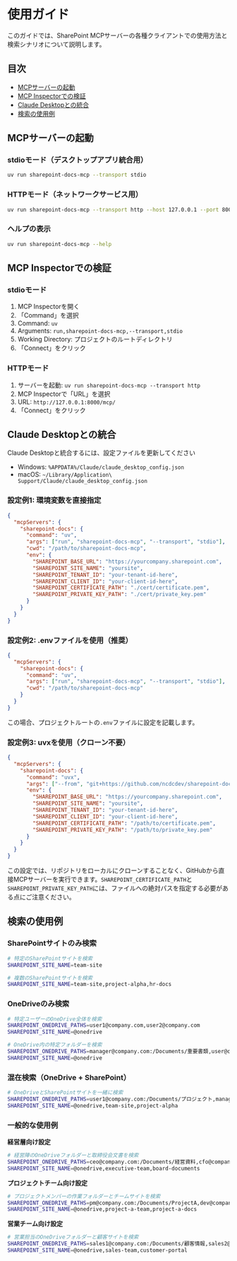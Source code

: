 # 使用ガイド

このガイドでは、SharePoint MCPサーバーの各種クライアントでの使用方法と検索シナリオについて説明します。

## 目次

- [MCPサーバーの起動](#mcpサーバーの起動)
- [MCP Inspectorでの検証](#mcp-inspectorでの検証)
- [Claude Desktopとの統合](#claude-desktopとの統合)
- [検索の使用例](#検索の使用例)

## MCPサーバーの起動

### stdioモード（デスクトップアプリ統合用）
```bash
uv run sharepoint-docs-mcp --transport stdio
```

### HTTPモード（ネットワークサービス用）
```bash
uv run sharepoint-docs-mcp --transport http --host 127.0.0.1 --port 8000
```

### ヘルプの表示
```bash
uv run sharepoint-docs-mcp --help
```

## MCP Inspectorでの検証

### stdioモード
1. MCP Inspectorを開く
2. 「Command」を選択
3. Command: `uv`
4. Arguments: `run,sharepoint-docs-mcp,--transport,stdio`
5. Working Directory: プロジェクトのルートディレクトリ
6. 「Connect」をクリック

### HTTPモード
1. サーバーを起動: `uv run sharepoint-docs-mcp --transport http`
2. MCP Inspectorで「URL」を選択
3. URL: `http://127.0.0.1:8000/mcp/`
4. 「Connect」をクリック

## Claude Desktopとの統合

Claude Desktopと統合するには、設定ファイルを更新してください

- Windows: `%APPDATA%/Claude/claude_desktop_config.json`
- macOS: `~/Library/Application\ Support/Claude/claude_desktop_config.json`

### 設定例1: 環境変数を直接指定

```json
{
  "mcpServers": {
    "sharepoint-docs": {
      "command": "uv",
      "args": ["run", "sharepoint-docs-mcp", "--transport", "stdio"],
      "cwd": "/path/to/sharepoint-docs-mcp",
      "env": {
        "SHAREPOINT_BASE_URL": "https://yourcompany.sharepoint.com",
        "SHAREPOINT_SITE_NAME": "yoursite",
        "SHAREPOINT_TENANT_ID": "your-tenant-id-here",
        "SHAREPOINT_CLIENT_ID": "your-client-id-here",
        "SHAREPOINT_CERTIFICATE_PATH": "./cert/certificate.pem",
        "SHAREPOINT_PRIVATE_KEY_PATH": "./cert/private_key.pem"
      }
    }
  }
}
```

### 設定例2: .envファイルを使用（推奨）

```json
{
  "mcpServers": {
    "sharepoint-docs": {
      "command": "uv",
      "args": ["run", "sharepoint-docs-mcp", "--transport", "stdio"],
      "cwd": "/path/to/sharepoint-docs-mcp"
    }
  }
}
```

この場合、プロジェクトルートの`.env`ファイルに設定を記載します。

### 設定例3: uvxを使用（クローン不要）

```json
{
  "mcpServers": {
    "sharepoint-docs": {
      "command": "uvx",
      "args": ["--from", "git+https://github.com/ncdcdev/sharepoint-docs-mcp", "sharepoint-docs-mcp", "--transport", "stdio"],
      "env": {
        "SHAREPOINT_BASE_URL": "https://yourcompany.sharepoint.com",
        "SHAREPOINT_SITE_NAME": "yoursite",
        "SHAREPOINT_TENANT_ID": "your-tenant-id-here",
        "SHAREPOINT_CLIENT_ID": "your-client-id-here",
        "SHAREPOINT_CERTIFICATE_PATH": "/path/to/certificate.pem",
        "SHAREPOINT_PRIVATE_KEY_PATH": "/path/to/private_key.pem"
      }
    }
  }
}
```

この設定では、リポジトリをローカルにクローンすることなく、GitHubから直接MCPサーバーを実行できます。`SHAREPOINT_CERTIFICATE_PATH`と`SHAREPOINT_PRIVATE_KEY_PATH`には、ファイルへの絶対パスを指定する必要がある点にご注意ください。

## 検索の使用例

### SharePointサイトのみ検索

```bash
# 特定のSharePointサイトを検索
SHAREPOINT_SITE_NAME=team-site

# 複数のSharePointサイトを検索
SHAREPOINT_SITE_NAME=team-site,project-alpha,hr-docs
```

### OneDriveのみ検索

```bash
# 特定ユーザーのOneDrive全体を検索
SHAREPOINT_ONEDRIVE_PATHS=user1@company.com,user2@company.com
SHAREPOINT_SITE_NAME=@onedrive

# OneDrive内の特定フォルダーを検索
SHAREPOINT_ONEDRIVE_PATHS=manager@company.com:/Documents/重要書類,user@company.com:/Documents/プロジェクト
SHAREPOINT_SITE_NAME=@onedrive
```

### 混在検索（OneDrive + SharePoint）

```bash
# OneDriveとSharePointサイトを一緒に検索
SHAREPOINT_ONEDRIVE_PATHS=user1@company.com:/Documents/プロジェクト,manager@company.com:/Documents/重要書類
SHAREPOINT_SITE_NAME=@onedrive,team-site,project-alpha
```

### 一般的な使用例

**経営層向け設定**
```bash
# 経営陣のOneDriveフォルダーと取締役会文書を検索
SHAREPOINT_ONEDRIVE_PATHS=ceo@company.com:/Documents/経営資料,cfo@company.com:/Documents/財務
SHAREPOINT_SITE_NAME=@onedrive,executive-team,board-documents
```

**プロジェクトチーム向け設定**
```bash
# プロジェクトメンバーの作業フォルダーとチームサイトを検索
SHAREPOINT_ONEDRIVE_PATHS=pm@company.com:/Documents/ProjectA,dev@company.com:/Documents/ProjectA
SHAREPOINT_SITE_NAME=@onedrive,project-a-team,project-a-docs
```

**営業チーム向け設定**
```bash
# 営業担当のOneDriveフォルダーと顧客サイトを検索
SHAREPOINT_ONEDRIVE_PATHS=sales1@company.com:/Documents/顧客情報,sales2@company.com:/Documents/提案書
SHAREPOINT_SITE_NAME=@onedrive,sales-team,customer-portal
```
